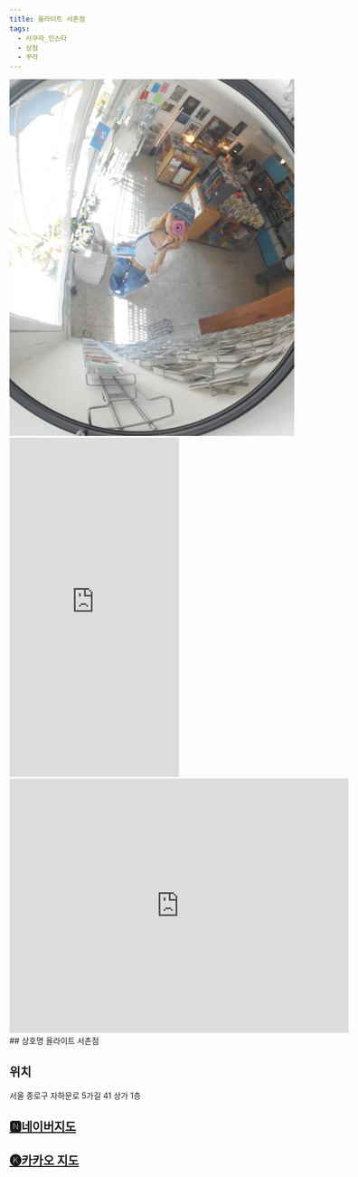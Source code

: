```yaml
---
title: 올라이트 서촌점
tags:
  - 사쿠라_인스타
  - 상점
  - 꾸라
---
```

<img src="assets/1741351018.jpg">

<iframe src="https://www.instagram.com/p/C76FngaS_vq/embed" frameborder="0" scrolling="auto" allowtransparency="true" height="600"></iframe>

<iframe src="https://www.google.com/maps/embed?pb=!1m18!1m12!1m3!1d3161.987424041451!2d126.96716561335234!3d37.57891382329843!2m3!1f0!2f0!3f0!3m2!1i1024!2i768!4f13.1!3m3!1m2!1s0x357ca32831ba7d87%3A0x45028b3c07e8e9c5!2z7Jis65287J207Yq4!5e0!3m2!1sko!2skr!4v1741356373078!5m2!1sko!2skr" width="600" height="450" style="border:0;" allowfullscreen="" loading="lazy" referrerpolicy="no-referrer-when-downgrade"></iframe>
## 상호명
올라이트 서촌점

## 위치
서울 종로구 자하문로 5가길 41 상가 1층


## [🅽네이버지도](https://naver.me/FLyT8zDI)

## [🅚카카오 지도](https://place.map.kakao.com/1661573479)